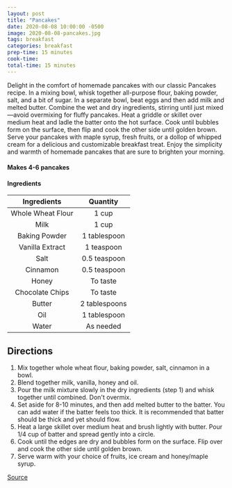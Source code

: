 ```yaml
---
layout: post
title: "Pancakes"
date: 2020-08-08 10:00:00 -0500
image: 2020-08-08-pancakes.jpg
tags: breakfast
categories: breakfast
prep-time: 15 minutes
cook-time:
total-time: 15 minutes
---
```


Delight in the comfort of homemade pancakes with our classic Pancakes recipe. In a mixing bowl, whisk together all-purpose flour, baking powder, salt, and a bit of sugar. In a separate bowl, beat eggs and then add milk and melted butter. Combine the wet and dry ingredients, stirring until just mixed—avoid overmixing for fluffy pancakes. Heat a griddle or skillet over medium heat and ladle the batter onto the hot surface. Cook until bubbles form on the surface, then flip and cook the other side until golden brown. Serve your pancakes with maple syrup, fresh fruits, or a dollop of whipped cream for a delicious and customizable breakfast treat. Enjoy the simplicity and warmth of homemade pancakes that are sure to brighten your morning.

#### Makes 4-6 pancakes

#### Ingredients

|    Ingredients    |    Quantity   |
|:-----------------:|:-------------:|
| Whole Wheat Flour |     1 cup     |
|        Milk       |     1 cup     |
|   Baking Powder   |  1 tablespoon |
|  Vanilla Extract  |   1 teaspoon  |
|        Salt       |  0.5 teaspoon |
|      Cinnamon     |  0.5 teaspoon |
|       Honey       |    To taste   |
|  Chocolate Chips  |    To taste   |
|       Butter      | 2 tablespoons |
|        Oil        |  1 tablespoon |
|       Water       |   As needed   |

## Directions

1. Mix together whole wheat flour, baking powder, salt, cinnamon in a bowl.
2. Blend together milk, vanilla, honey and oil.
3. Pour the milk mixture slowly in the dry ingredients (step 1) and whisk together until combined. Don't overmix.
4. Set aside for 8-10 minutes, and then add melted butter to the batter. You can add water if the batter feels too thick. It is recommended that batter should be thick and yet should flow.
5. Heat a large skillet over medium heat and brush lightly with butter. Pour 1/4 cup of batter and spread gently into a circle.
6. Cook until the edges are dry and bubbles form on the surface. Flip over and cook the other side until golden brown.
7. Serve warm with your choice of fruits, ice cream and honey/maple syrup.

[Source](https://bestiesnotepad.com/2018/01/24/eggless-whole-wheat-pancakes/)
